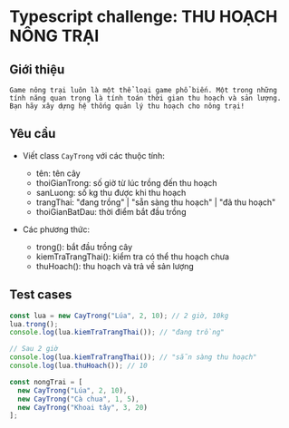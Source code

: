 # Typescript challenge: THU HOẠCH NÔNG TRẠI

## Giới thiệu
```
Game nông trại luôn là một thể loại game phổ biến. Một trong những tính năng quan trọng là tính toán thời gian thu hoạch và sản lượng. Bạn hãy xây dựng hệ thống quản lý thu hoạch cho nông trại!
```

## Yêu cầu
- Viết class `CayTrong` với các thuộc tính:
  + tên: tên cây
  + thoiGianTrong: số giờ từ lúc trồng đến thu hoạch
  + sanLuong: số kg thu được khi thu hoạch
  + trangThai: "đang trồng" | "sẵn sàng thu hoạch" | "đã thu hoạch"
  + thoiGianBatDau: thời điểm bắt đầu trồng

- Các phương thức:
  + trong(): bắt đầu trồng cây
  + kiemTraTrangThai(): kiểm tra có thể thu hoạch chưa
  + thuHoach(): thu hoạch và trả về sản lượng

## Test cases
```javascript
const lua = new CayTrong("Lúa", 2, 10); // 2 giờ, 10kg
lua.trong();
console.log(lua.kiemTraTrangThai()); // "đang trồng"

// Sau 2 giờ
console.log(lua.kiemTraTrangThai()); // "sẵn sàng thu hoạch"
console.log(lua.thuHoach()); // 10

const nongTrai = [
  new CayTrong("Lúa", 2, 10),
  new CayTrong("Cà chua", 1, 5),
  new CayTrong("Khoai tây", 3, 20)
];
```